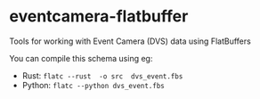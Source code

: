 # eventcamera-flatbuffer
Tools for working with Event Camera (DVS) data using FlatBuffers


You can compile this schema using eg:
- Rust: `flatc --rust  -o src  dvs_event.fbs`
- Python: `flatc --python dvs_event.fbs`

